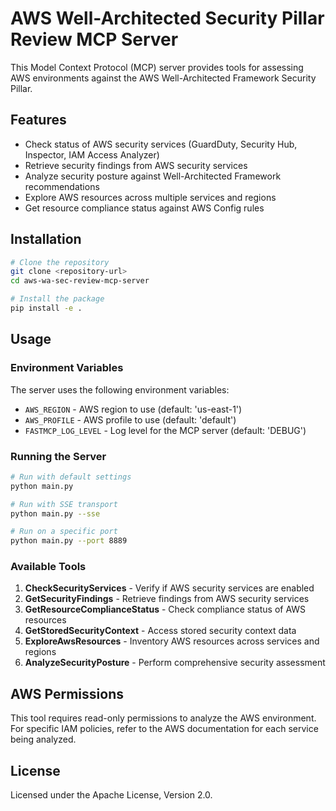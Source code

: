 # AWS Well-Architected Security Pillar Review MCP Server

This Model Context Protocol (MCP) server provides tools for assessing AWS environments against the AWS Well-Architected Framework Security Pillar.

## Features

- Check status of AWS security services (GuardDuty, Security Hub, Inspector, IAM Access Analyzer)
- Retrieve security findings from AWS security services
- Analyze security posture against Well-Architected Framework recommendations
- Explore AWS resources across multiple services and regions
- Get resource compliance status against AWS Config rules

## Installation

```bash
# Clone the repository
git clone <repository-url>
cd aws-wa-sec-review-mcp-server

# Install the package
pip install -e .
```

## Usage

### Environment Variables

The server uses the following environment variables:

- `AWS_REGION` - AWS region to use (default: 'us-east-1')
- `AWS_PROFILE` - AWS profile to use (default: 'default')
- `FASTMCP_LOG_LEVEL` - Log level for the MCP server (default: 'DEBUG')

### Running the Server

```bash
# Run with default settings
python main.py

# Run with SSE transport
python main.py --sse

# Run on a specific port
python main.py --port 8889
```

### Available Tools

1. **CheckSecurityServices** - Verify if AWS security services are enabled
2. **GetSecurityFindings** - Retrieve findings from AWS security services
3. **GetResourceComplianceStatus** - Check compliance status of AWS resources
4. **GetStoredSecurityContext** - Access stored security context data
5. **ExploreAwsResources** - Inventory AWS resources across services and regions
6. **AnalyzeSecurityPosture** - Perform comprehensive security assessment

## AWS Permissions

This tool requires read-only permissions to analyze the AWS environment. For specific IAM policies, refer to the AWS documentation for each service being analyzed.

## License

Licensed under the Apache License, Version 2.0.
